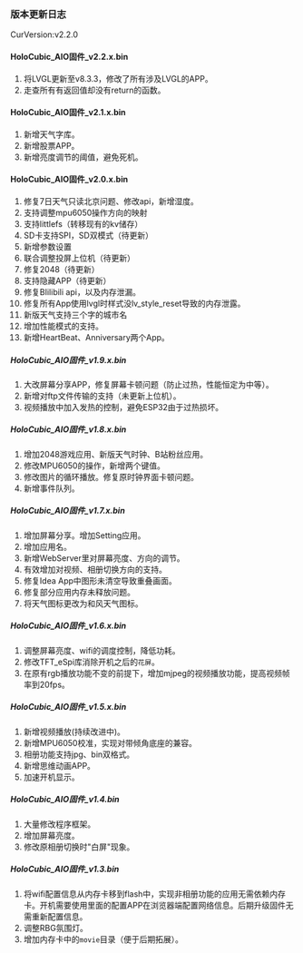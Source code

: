### 版本更新日志
CurVersion:v2.2.0

#### HoloCubic_AIO固件_v2.2.x.bin
1. 将LVGL更新至v8.3.3，修改了所有涉及LVGL的APP。
2. 走查所有有返回值却没有return的函数。

#### HoloCubic_AIO固件_v2.1.x.bin
1. 新增天气字库。
2. 新增股票APP。
3. 新增亮度调节的阈值，避免死机。

#### HoloCubic_AIO固件_v2.0.x.bin
1. 修复7日天气只读北京问题、修改api，新增湿度。
2. 支持调整mpu6050操作方向的映射
3. 支持littlefs（转移现有的kv储存）
4. SD卡支持SPI，SD双模式（待更新）
5. 新增参数设置
6. 联合调整投屏上位机（待更新）
7. 修复2048（待更新）
8. 支持隐藏APP（待更新）
9. 修复BIilibili api，以及内存泄漏。
10. 修复所有App使用lvgl时样式没lv_style_reset导致的内存泄露。
11. 新版天气支持三个字的城市名
12. 增加性能模式的支持。
13. 新增HeartBeat、Anniversary两个App。

##### HoloCubic_AIO固件_v1.9.x.bin
1. 大改屏幕分享APP，修复屏幕卡顿问题（防止过热，性能恒定为中等）。
2. 新增对ftp文件传输的支持（未更新上位机）。
3. 视频播放中加入发热的控制，避免ESP32由于过热损坏。

##### HoloCubic_AIO固件_v1.8.x.bin
1. 增加2048游戏应用、新版天气时钟、B站粉丝应用。
2. 修改MPU6050的操作，新增两个键值。
3. 修改图片的循环播放。修复原时钟界面卡顿问题。
4. 新增事件队列。

##### HoloCubic_AIO固件_v1.7.x.bin
1. 增加屏幕分享。增加Setting应用。
2. 增加应用名。
3. 新增WebServer里对屏幕亮度、方向的调节。
4. 有效增加对视频、相册切换方向的支持。
5. 修复Idea App中图形未清空导致重叠画面。
6. 修复部分应用内存未释放问题。
7. 将天气图标更改为和风天气图标。

##### HoloCubic_AIO固件_v1.6.x.bin
1. 调整屏幕亮度、wifi的调度控制，降低功耗。
2. 修改TFT_eSpi库消除开机之后的`花屏`。
3. 在原有rgb播放功能不变的前提下，增加mjpeg的视频播放功能，提高视频帧率到20fps。

##### HoloCubic_AIO固件_v1.5.x.bin
1. 新增视频播放(持续改进中)。
2. 新增MPU6050校准，实现对带倾角底座的兼容。
3. 相册功能支持jpg、bin双格式。
4. 新增思维动画APP。
5. 加速开机显示。

##### HoloCubic_AIO固件_v1.4.bin
1. 大量修改程序框架。
2. 增加屏幕亮度。
3. 修改原相册切换时"白屏"现象。

##### HoloCubic_AIO固件_v1.3.bin
1. 将wifi配置信息从内存卡移到flash中，实现非相册功能的应用无需依赖内存卡。开机需要使用里面的配置APP在浏览器端配置网络信息。后期升级固件无需重新配置信息。
2. 调整RBG氛围灯。
3. 增加内存卡中的`movie`目录（便于后期拓展）。